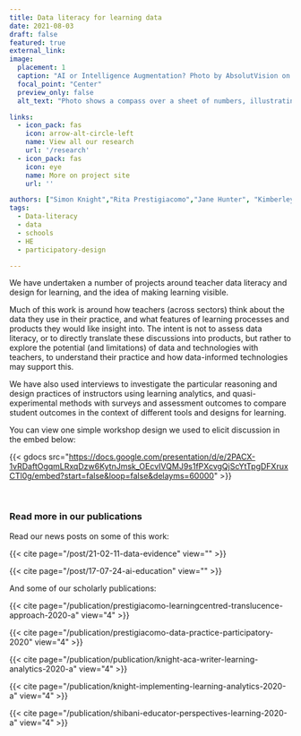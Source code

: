 ```yaml
---
title: Data literacy for learning data
date: 2021-08-03
draft: false
featured: true
external_link: 
image:
  placement: 1
  caption: "AI or Intelligence Augmentation? Photo by AbsolutVision on Unsplash"
  focal_point: "Center"
  preview_only: false
  alt_text: "Photo shows a compass over a sheet of numbers, illustrating use of AI to guide decisions"

links:
  - icon_pack: fas
    icon: arrow-alt-circle-left
    name: View all our research
    url: '/research'
  - icon_pack: fas
    icon: eye
    name: More on project site
    url: ''

authors: ["Simon Knight","Rita Prestigiacomo","Jane Hunter", "Kimberley Pressick-Killborn", "Lori Lockyer", "Roberto Martinez Maldonado","Shibani Antonette"]
tags: 
  - Data-literacy
  - data
  - schools
  - HE
  - participatory-design

---
```


We have undertaken a number of projects around teacher data literacy and design for learning, and the idea of making learning visible. 

Much of this work is around how teachers (across sectors) think about the data they use in their practice, and what features of learning processes and products they would like insight into. The intent is not to assess data literacy, or to directly translate these discussions into products, but rather to explore the potential (and limitations) of data and technologies with teachers, to understand their practice and how data-informed technologies may support this. 

We have also used interviews to investigate the particular reasoning and design practices of instructors using learning analytics, and quasi-experimental methods with surveys and assessment outcomes to compare student outcomes in the context of different tools and designs for learning.

You can view one simple workshop design we used to elicit discussion in the embed below:

{{< gdocs src="https://docs.google.com/presentation/d/e/2PACX-1vRDaftOgqmLRxqDzw6KytnJmsk_OEcvIVQMJ9s1fPXcvgQjScYtTpgDFXruxCTl0g/embed?start=false&loop=false&delayms=60000" >}}

<br>

### Read more in our publications

Read our news posts on some of this work:

{{< cite page="/post/21-02-11-data-evidence" view="" >}}

{{< cite page="/post/17-07-24-ai-education" view="" >}}

And some of our scholarly publications:

{{< cite page="/publication/prestigiacomo-learningcentred-translucence-approach-2020-a" view="4" >}}

{{< cite page="/publication/prestigiacomo-data-practice-participatory-2020" view="4" >}}

{{< cite page="/publication/publication/knight-aca-writer-learning-analytics-2020-a" view="4" >}}

{{< cite page="/publication/knight-implementing-learning-analytics-2020-a" view="4" >}}

{{< cite page="/publication/shibani-educator-perspectives-learning-2020-a" view="4" >}}
